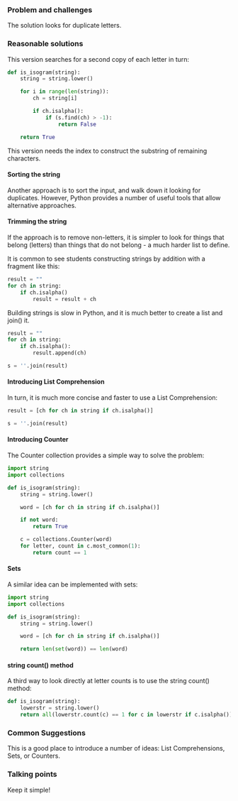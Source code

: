 ### Problem and challenges

The solution looks for duplicate letters.

### Reasonable solutions
	
This version searches for a second copy of each letter in turn:
	
```python
def is_isogram(string):
    string = string.lower()

    for i in range(len(string)):
        ch = string[i]

        if ch.isalpha():
		    if (s.find(ch) > -1):
			    return False

    return True
```

This version needs the index to construct the substring of remaining characters.

#### Sorting the string
    
Another approach is to sort the input, and walk down it looking for
duplicates. However, Python provides a number of useful tools that allow
alternative approaches.  

#### Trimming the string

If the approach is to remove non-letters, it is simpler to look for things that
belong (letters) than things that do not belong - a much harder list to define.

It is common to see students constructing strings by addition with a
fragment like this:

```python
result = ""
for ch in string:
	if ch.isalpha()
		result = result + ch
```

Building strings is slow in Python, and it is much better to create a list and join() it.

```python
result = ""
for ch in string:
    if ch.isalpha():
        result.append(ch)

s = ''.join(result)
```

#### Introducing List Comprehension

In turn, it is much more concise and faster to use a List Comprehension:

```python
result = [ch for ch in string if ch.isalpha()]

s = ''.join(result)
```

#### Introducing Counter

The Counter collection provides a simple way to solve the problem:

```python
import string
import collections

def is_isogram(string):
    string = string.lower()

    word = [ch for ch in string if ch.isalpha()]

    if not word:
        return True

    c = collections.Counter(word)
    for letter, count in c.most_common(1):
        return count == 1
```

#### Sets

A similar idea can be implemented with sets:

```python
import string
import collections

def is_isogram(string):
    string = string.lower()

    word = [ch for ch in string if ch.isalpha()]

    return len(set(word)) == len(word)
```

#### string count() method

A third way to look directly at letter counts is to use the string count() method:

```python
def is_isogram(string):
    lowerstr = string.lower()
    return all(lowerstr.count(c) == 1 for c in lowerstr if c.isalpha())
```

### Common Suggestions

This is a good place to introduce a number of ideas: List Comprehensions, Sets, or Counters.

### Talking points

Keep it simple!
